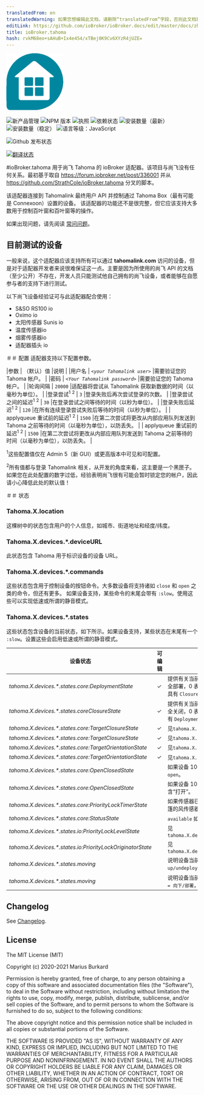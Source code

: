 ```yaml
---
translatedFrom: en
translatedWarning: 如果您想编辑此文档，请删除“translatedFrom”字段，否则此文档将再次自动翻译
editLink: https://github.com/ioBroker/ioBroker.docs/edit/master/docs/zh-cn/adapterref/iobroker.tahoma/README.md
title: ioBroker.tahoma
hash: rvkM68eo+sAHuB+Ix4e454/xTBej0K9Cv6XYzR4jUZE=
---
```

![标识](../../../en/adapterref/iobroker.tahoma/admin/tahoma.png)

![新产品管理](https://nodei.co/npm/iobroker.tahoma.png?downloads=true)
![NPM 版本](https://img.shields.io/npm/v/iobroker.tahoma.svg)
![执照](https://img.shields.io/badge/license-MIT-blue.svg?style=flat)
![依赖状态](https://img.shields.io/david/Excodibur/iobroker.schwoerer-ventcube.svg)
![安装数量（最新）](http://iobroker.live/badges/tahoma-installed.svg)
![安装数量（稳定）](http://iobroker.live/badges/tahoma-stable.svg)
![语言等级：JavaScript](https://img.shields.io/lgtm/grade/javascript/g/Excodibur/ioBroker.tahoma.svg?logo=lgtm&logoWidth=18)

![Github 发布状态](https://github.com/Excodibur/iobroker.tahoma/workflows/Build%2C%20Test%20and%20Release/badge.svg)

[![翻译状态](https://weblate.iobroker.net/widgets/adapters/-/tahoma/svg-badge.svg)](https://weblate.iobroker.net/engage/adapters/?utm_source=widget)

#ioBroker.tahoma
用于尚飞 Tahoma 的 ioBroker 适配器。该项目与尚飞没有任何关系。最初基于取自 https://forum.iobroker.net/post/336001 并从 https://github.com/StrathCole/ioBroker.tahoma 分叉的脚本。

该适配器连接到 Tahomalink 最终用户 API 并控制通过 Tahoma Box（最有可能是 Connexoon）设置的设备。
该适配器的功能还不是很完整，但它应该支持大多数用于控制百叶窗和百叶窗等的操作。

如果出现问题，请先阅读 [常问问题](https://github.com/Excodibur/ioBroker.tahoma/blob/master/FAQ.md)。

## 目前测试的设备
一般来说，这个适配器应该支持所有可以通过 __tahomalink.com__ 访问的设备，但是对于适配器开发者来说很难保证这一点。主要是因为所使用的尚飞 API 的文档（至少公开）不存在，开发人员只能测试他自己拥有的尚飞设备，或者能够在自愿参与者的支持下进行测试。

以下尚飞设备经验证可与此适配器配合使用：

- S&SO RS100 io
- Oximo io
- 太阳传感器 Sunis io
- 温度传感器io
- 烟雾传感器io
- 适配器插头 io

＃＃ 配置
适配器支持以下配置参数。

|参数 | （默认）值 |说明 |
|用户名 | _`<your Tahomalink user>`_ |需要验证您的 Tahoma 帐户。 |
|密码 | _`<Your Tahomalink password>`_ |需要验证您的 Tahoma 帐户。 |
|轮询间隔 | `20000` |适配器将尝试从 Tahomalink 获取新数据的时间（以毫秒为单位）。 |
|登录尝试<sup>1</sup> <sup>2</sup> | `3` |登录失败后再次尝试登录的次数。 |
|登录尝试之间的延迟<sup>1</sup> <sup>2</sup> | `30` |在登录尝试之间等待的时间（以秒为单位）。 |
|登录失败后延迟<sup>1</sup> <sup>2</sup> | `120` |在所有连续登录尝试失败后等待的时间（以秒为单位）。 |
| applyqueue 重试前的延迟<sup>1</sup> <sup>2</sup> | `1500` |在第二次尝试将更改从内部应用队列发送到 Tahoma 之前等待的时间（以毫秒为单位），以防丢失。 |
| applyqueue 重试前的延迟<sup>1</sup> <sup>2</sup> | `1500` |在第二次尝试将更改从内部应用队列发送到 Tahoma 之前等待的时间（以毫秒为单位），以防丢失。 |

<sup>1</sup>这些配置值仅在 Admin 5（新 GUI）或更高版本中可见和可配置。

<sup>2</sup>所有值都与登录 Tahomalink 相关，从开发的角度来看，这主要是一个黑匣子。如果您在此处配置的数字过低，经验表明尚飞很有可能会暂时锁定您的帐户，因此请小心降低此处的默认值！

＃＃ 状态
### Tahoma.X.location
这棵树中的状态包含用户的个人信息，如城市、街道地址和经度/纬度。

### Tahoma.X.devices.*.deviceURL
此状态包含 Tahoma 用于标识设备的设备 URL。

### Tahoma.X.devices.*.commands
这些状态包含用于控制设备的按钮命令。大多数设备将支持诸如 `close` 和 `open` 之类的命令，但还有更多。
如果设备支持，某些命令的末尾会带有 `:slow`。使用这些可以实现低速或所谓的静音模式。

### Tahoma.X.devices.*.states
这些状态包含设备的当前状态，如下所示。如果设备支持，某些状态在末尾有一个 `:slow`。设置这些会启用低速或所谓的静音模式。

|设备状态 |可编辑 |用途/说明 |
|-------------------------------------------------------------|----------|---------------------|
| _tahoma.X.devices.*.states.core:DeploymentState_ | &#10003; |提供有关当前部署状态的信息并对其进行控制。 100 表示完全部署，0 表示未部署。并非所有设备都具有此值，有些设备具有 `ClosureState`。 |
| _tahoma.X.devices.*.states.coreClosureState_ | &#10003; |提供有关当前关闭状态的信息并对其进行控制。 100 表示完全关闭，0 表示打开。并非所有设备都具有此值，有些设备具有 `DeploymentState`。 |
| _tahoma.X.devices.*.states.core:TargetClosureState_ | &#10003; |见`tahoma.X.devices.*.states.core:ClosureState` |
| _tahoma.X.devices.*.states.core:TargetClosureState_ | &#10003; |见`tahoma.X.devices.*.states.core:ClosureState` |
| _tahoma.X.devices.*.states.core:TargetOrientationState_ | &#10003; |见`tahoma.X.devices.*.states.core:OrientationState` |
| _tahoma.X.devices.*.states.core:TargetOrientationState_ | &#10003; |见`tahoma.X.devices.*.states.core:OrientationState` |
| _tahoma.X.devices.*.states.core:OpenClosedState_ | |如果设备 100% 关闭或 0% 部署，则包含 `closed`，否则包含 `open`。 |
| _tahoma.X.devices.*.states.core:OpenClosedState_ | |如果设备 100% 关闭或 0% 部署，则包含“关闭”，否则包含“打开”。 |
| _tahoma.X.devices.*.states.core:PriorityLockTimerState_ | |如果传感器已锁定设备，请在此处说明，例如。 G。挡住遮阳篷的风传感器。 |
| _tahoma.X.devices.*.states.core:StatusState_ | | `available` 如果设备当前可用。 |
| _tahoma.X.devices.*.states.io:PriorityLockLevelState_ | |见`tahoma.X.devices.*.states.core:PriorityLockTimerState` |
| _tahoma.X.devices.*.states.io:PriorityLockOriginatorState_ | |见`tahoma.X.devices.*.states.core:PriorityLockTimerState` |
| _tahoma.X.devices.*.states.moving_ | |说明设备当前是否正在移动。 `0 = stopped`、`1 = up/undeploy`、`2 = down/deploy`、`3 = unknown direction` |
| _tahoma.X.devices.*.states.moving_ | |说明设备当前是否正在移动。 `0 = 停止`，`1 = 向上/未部署`，`2 = 向下/部署`，`3 = 未知方向` |

## Changelog
See [Changelog](https://github.com/Excodibur/ioBroker.tahoma/blob/master/CHANGELOG.md).

## License

The MIT License (MIT)

Copyright (c) 2020-2021 Marius Burkard

Permission is hereby granted, free of charge, to any person obtaining a copy
of this software and associated documentation files (the "Software"), to deal
in the Software without restriction, including without limitation the rights
to use, copy, modify, merge, publish, distribute, sublicense, and/or sell
copies of the Software, and to permit persons to whom the Software is
furnished to do so, subject to the following conditions:

The above copyright notice and this permission notice shall be included in
all copies or substantial portions of the Software.

THE SOFTWARE IS PROVIDED "AS IS", WITHOUT WARRANTY OF ANY KIND, EXPRESS OR
IMPLIED, INCLUDING BUT NOT LIMITED TO THE WARRANTIES OF MERCHANTABILITY,
FITNESS FOR A PARTICULAR PURPOSE AND NONINFRINGEMENT. IN NO EVENT SHALL THE
AUTHORS OR COPYRIGHT HOLDERS BE LIABLE FOR ANY CLAIM, DAMAGES OR OTHER
LIABILITY, WHETHER IN AN ACTION OF CONTRACT, TORT OR OTHERWISE, ARISING FROM,
OUT OF OR IN CONNECTION WITH THE SOFTWARE OR THE USE OR OTHER DEALINGS IN
THE SOFTWARE.